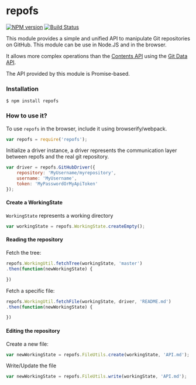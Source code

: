 # repofs

[![NPM version](https://badge.fury.io/js/repofs.svg)](http://badge.fury.io/js/repofs)
[![Build Status](https://travis-ci.org/GitbookIO/repofs.png?branch=master)](https://travis-ci.org/GitbookIO/repofs)

This module provides a simple and unified API to manipulate Git repositories on GitHub. This module can be use in Node.JS and in the browser.

It allows more complex operations than the [Contents API](https://developer.github.com/v3/repos/contents/) using the [Git Data API](https://developer.github.com/v3/git/).

The API provided by this module is Promise-based.

### Installation

```
$ npm install repofs
```

### How to use it?

To use `repofs` in the browser, include it using browserify/webpack.

```js
var repofs = require('repofs');
```

Initialize a driver instance, a driver represents the communication layer between repofs and the real git repository.

```js
var driver = repofs.GitHubDriver({
    repository: 'MyUsername/myrepository',
    username: 'MyUsername',
    token: 'MyPasswordOrMyApiToken'
});
```

#### Create a WorkingState

`WorkingState` represents a working directory

```js
var workingState = repofs.WorkingState.createEmpty();
```

#### Reading the repository

Fetch the tree:

```js
repofs.WorkingUtil.fetchTree(workingState, 'master')
.then(function(newWorkingState) {

})
```

Fetch a specific file:

```js
repofs.WorkingUtil.fetchFile(workingState, driver, 'README.md')
.then(function(newWorkingState) {

})
```

#### Editing the repository

Create a new file:

```js
var newWorkingState = repofs.FileUtils.create(workingState, 'API.md');
```

Write/Update the file

```js
var newWorkingState = repofs.FileUtils.write(workingState, 'API.md');
```


